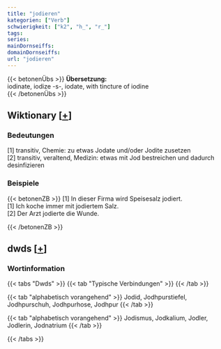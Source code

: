```yaml
---
title: "jodieren"
kategorien: ["Verb"]
schwierigkeit: ["k2", "h_", "r_"]
tags:
series:
mainDornseiffs:
domainDornseiffs:
url: "jodieren"
---
```


{{< betonenÜbs >}}
**Übersetzung:**  
iodinate, iodize -s-, iodate, with tincture of iodine  
{{< /betonenÜbs >}}

## Wiktionary [[+](https://de.wiktionary.org/wiki/jodieren)]

### Bedeutungen
[1] transitiv, Chemie: zu etwas Jodate und/oder Jodite zusetzen  
[2] transitiv, veraltend, Medizin: etwas mit Jod bestreichen und dadurch desinfizieren  

### Beispiele
{{< betonenZB >}}
[1] In dieser Firma wird Speisesalz jodiert.  
[1] Ich koche immer mit jodiertem Salz.  
[2] Der Arzt jodierte die Wunde.  

{{< /betonenZB >}}


## dwds [[+](https://www.dwds.de/wb/jodieren)]

### Wortinformation
{{< tabs "Dwds" >}}
{{< tab "Typische Verbindungen" >}}
{{< /tab >}}

{{< tab "alphabetisch vorangehend" >}}
Jodid, Jodhpurstiefel, Jodhpurschuh, Jodhpurhose, Jodhpur
{{< /tab >}}

{{< tab "alphabetisch vorangehend" >}}
Jodismus, Jodkalium, Jodler, Jodlerin, Jodnatrium
{{< /tab >}}

{{< /tabs >}}

